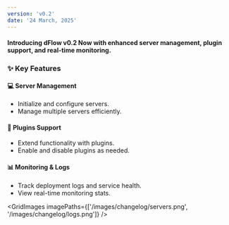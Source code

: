 ```yaml
---
version: 'v0.2'
date: '24 March, 2025'
---
```


#### Introducing dFlow v0.2 Now with enhanced server management, plugin support, and real-time monitoring.

### ✨ Key Features

#### 💻 Server Management

- Initialize and configure servers.
- Manage multiple servers efficiently.

#### 🔌 Plugins Support

- Extend functionality with plugins.
- Enable and disable plugins as needed.

#### 📊 Monitoring & Logs

- Track deployment logs and service health.
- View real-time monitoring stats.

<GridImages imagePaths={['/images/changelog/servers.png',
'/images/changelog/logs.png']} />
